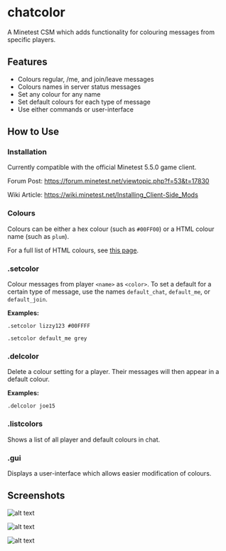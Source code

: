 # chatcolor

A Minetest CSM which adds functionality for colouring messages from specific players.

## Features

* Colours regular, /me, and join/leave messages
* Colours names in server status messages
* Set any colour for any name
* Set default colours for each type of message
* Use either commands or user-interface

## How to Use

### Installation
Currently compatible with the official Minetest 5.5.0 game client.

Forum Post: https://forum.minetest.net/viewtopic.php?f=53&t=17830 

Wiki Article: https://wiki.minetest.net/Installing_Client-Side_Mods

### Colours

Colours can be either a hex colour (such as `#00FF00`) or a HTML colour name (such as `plum`).

For a full list of HTML colours, see [this page](https://html-color-codes.info/color-names/).

### .setcolor <name> <color>

Colour messages from player `<name>` as `<color>`. To set a default for a certain type of message, use the names `default_chat`, `default_me`, or `default_join`.

**Examples:**

`.setcolor lizzy123 #00FFFF`

`.setcolor default_me grey`

### .delcolor <name>

Delete a colour setting for a player. Their messages will then appear in a default colour.

**Examples:**

`.delcolor joe15`

### .listcolors

Shows a list of all player and default colours in chat.

### .gui

Displays a user-interface which allows easier modification of colours.

## Screenshots

![alt text](https://github.com/random-geek/Chat-color/blob/master/screenshots/Capture20.PNG "Coloured names is chat")

![alt text](https://github.com/random-geek/Chat-color/blob/master/screenshots/Capture21.PNG "Main user-interface")

![alt text](https://github.com/random-geek/Chat-color/blob/master/screenshots/Capture22.PNG "Modification view")
